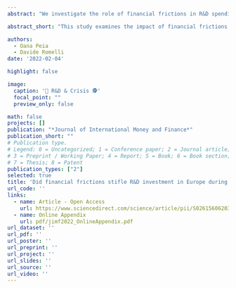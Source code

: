 ```yaml
---
abstract: "We investigate the role of financial frictions in R&D spending in a large sample of European firms. Our identification strategy exploits the contraction in credit supply that followed the 2008–09 global financial crisis and 2012 Euro area sovereign debt crisis, together with differences in financial frictions across firms and industries to identify a causal effect of financial constraints on investment in innovation. We show that firms that are more likely financially constrained, in industries more dependent on external finance, invest disproportionally less in R&D during periods of tight credit supply. Smaller, private firms with weaker balance sheets also have a lower share of R&D in total investment, suggesting R&D drops more than total investment during these crisis episodes. These results are robust to different proxies of financial constraints and fixed-effects identification strategies."

abstract_short: "This study examines the impact of financial frictions on R&D spending in European firms, exploiting credit supply contractions following the 2008-09 global financial crisis and 2012 Euro area sovereign debt crisis. Results show that financially constrained firms in industries more dependent on external finance invest disproportionately less in R&D during tight credit periods, with smaller, private firms with weaker balance sheets experiencing a greater drop in R&D relative to total investment."

authors:
  - Oana Peia
  - Davide Romelli
date: '2022-02-04'

highlight: false

image:
  caption: '🔬 R&D & Crisis 🕵'
  focal_point: ""
  preview_only: false

math: false
projects: []
publication: "*Journal of International Money and Finance*"
publication_short: ""
# Publication type.
# Legend: 0 = Uncategorized; 1 = Conference paper; 2 = Journal article;
# 3 = Preprint / Working Paper; 4 = Report; 5 = Book; 6 = Book section;
# 7 = Thesis; 8 = Patent
publication_types: ["2"]
selected: true
title: 'Did financial frictions stifle R&D investment in Europe during the great recession?'
url_code: ''
links:
  - name: Article - Open Access
    url: https://www.sciencedirect.com/science/article/pii/S0261560620302199
  - name: Online Appendix
    url: pdf/jimf2022_OnlineAppendix.pdf
url_dataset: ''
url_pdf: ''
url_poster: ''
url_preprint: ''
url_project: ''
url_slides: ''
url_source: ''
url_video: ''
---
```

